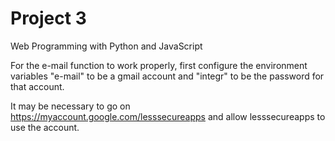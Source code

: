 # Project 3

Web Programming with Python and JavaScript

For the e-mail function to work properly, first configure the environment variables "e-mail" to be a gmail account and "integr" to be the password for that account.

It may be necessary to go on https://myaccount.google.com/lesssecureapps and allow lesssecureapps to use the account.